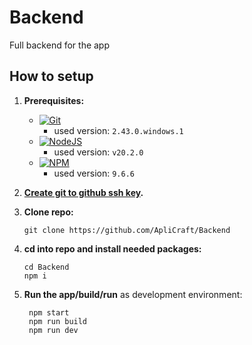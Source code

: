 # Backend

Full backend for the app

## How to setup

1. **Prerequisites:**

   - [![Git](https://img.shields.io/badge/git-%23F05033.svg?style=for-the-badge&logo=git&logoColor=white)](https://git-scm.com/downloads)
     - used version: `2.43.0.windows.1`
   - [![NodeJS](https://img.shields.io/badge/node.js-6DA55F?style=for-the-badge&logo=node.js&logoColor=white)](https://nodejs.org/en/download/prebuilt-installer)
     - used version: `v20.2.0`
   - [![NPM](https://img.shields.io/badge/NPM-%23CB3837.svg?style=for-the-badge&logo=npm&logoColor=white)](https://nodejs.org/en/download/prebuilt-installer)
     - used version: `9.6.6`

2. **[Create git to github ssh key](https://docs.github.com/en/authentication/connecting-to-github-with-ssh/adding-a-new-ssh-key-to-your-github-account).**
3. **Clone repo:**

   ```
   git clone https://github.com/ApliCraft/Backend
   ```

4. **cd into repo and install needed packages:**

   ```
   cd Backend
   npm i
   ```

5. **Run the app/build/run** as development environment:

   ```
    npm start
    npm run build
    npm run dev
   ```
